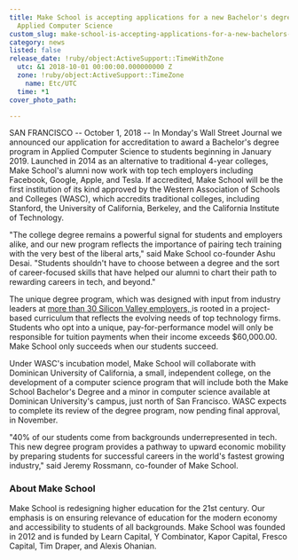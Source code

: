 ```yaml
---
title: Make School is accepting applications for a new Bachelor's degree program in
  Applied Computer Science
custom_slug: make-school-is-accepting-applications-for-a-new-bachelors-degree-program-in-applied-computer-science
category: news
listed: false
release_date: !ruby/object:ActiveSupport::TimeWithZone
  utc: &1 2018-10-01 00:00:00.000000000 Z
  zone: !ruby/object:ActiveSupport::TimeZone
    name: Etc/UTC
  time: *1
cover_photo_path: 

---
```

SAN FRANCISCO -- October 1, 2018 -- In Monday's Wall Street Journal we announced our application for accreditation to award a Bachelor's degree program in Applied Computer Science to students beginning in January 2019. Launched in 2014 as an alternative to traditional 4-year colleges, Make School's alumni now work with top tech employers including Facebook, Google, Apple, and Tesla. If accredited, Make School will be the first institution of its kind approved by the Western Association of Schools and Colleges (WASC), which accredits traditional colleges, including Stanford, the University of California, Berkeley, and the California Institute of Technology.

"The college degree remains a powerful signal for students and employers alike, and our new program reflects the importance of pairing tech training with the very best of the liberal arts," said Make School co-founder Ashu Desai. "Students shouldn't have to choose between a degree and the sort of career-focused skills that have helped our alumni to chart their path to rewarding careers in tech, and beyond."

The unique degree program, which was designed with input from industry leaders at [more than 30 Silicon Valley employers, ](https://www.makeschool.com/partners)is rooted in a project-based curriculum that reflects the evolving needs of top technology firms. Students who opt into a unique, pay-for-performance model will only be responsible for tuition payments when their income exceeds $60,000.00. Make School only succeeds when our students succeed.

Under WASC's incubation model, Make School will collaborate with Dominican University of California, a small, independent college, on the development of a computer science program that will include both the Make School Bachelor's Degree and a minor in computer science available at Dominican University's campus, just north of San Francisco. WASC expects to complete its review of the degree program, now pending final approval, in November.

"40% of our students come from backgrounds underrepresented in tech. This new degree program provides a pathway to upward economic mobility by preparing students for successful careers in the world's fastest growing industry," said Jeremy Rossmann, co-founder of Make School.

### About Make School

Make School is redesigning higher education for the 21st century. Our emphasis is on ensuring relevance of education for the modern economy and accessibility to students of all backgrounds. Make School was founded in 2012 and is funded by Learn Capital, Y Combinator, Kapor Capital, Fresco Capital, Tim Draper, and Alexis Ohanian. 